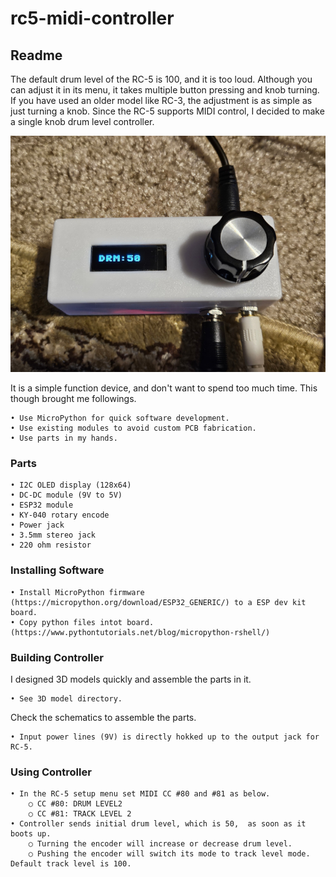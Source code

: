 # rc5-midi-controller


## Readme

The default drum level of the RC-5 is 100, and it is too loud. Although you can adjust it in its menu, it takes multiple button pressing and knob turning. If you have used an older model like RC-3, the adjustment is as simple as just turning a knob. Since the RC-5 supports MIDI control, I decided to make a single knob drum level controller.

![RC5 MIDI controller](https://github.com/0x4f48/rc5-midi-controller/blob/master/misc/rc5-midi-controller.jpg)

It is a simple function device, and don't want to spend too much time. This though brought me followings.

	• Use MicroPython for quick software development.
	• Use existing modules to avoid custom PCB fabrication.
	• Use parts in my hands.


### Parts

	• I2C OLED display (128x64)
	• DC-DC module (9V to 5V)
	• ESP32 module
	• KY-040 rotary encode
	• Power jack
	• 3.5mm stereo jack
    • 220 ohm resistor


### Installing Software

	• Install MicroPython firmware (https://micropython.org/download/ESP32_GENERIC/) to a ESP dev kit board.
	• Copy python files intot board. (https://www.pythontutorials.net/blog/micropython-rshell/)


### Building Controller

I designed 3D models quickly and assemble the parts in it.

	• See 3D model directory.


Check the schematics to assemble the parts.

    • Input power lines (9V) is directly hokked up to the output jack for RC-5.




### Using Controller

	• In the RC-5 setup menu set MIDI CC #80 and #81 as below.
		○ CC #80: DRUM LEVEL2
		○ CC #81: TRACK LEVEL 2
	• Controller sends initial drum level, which is 50,  as soon as it boots up.
		○ Turning the encoder will increase or decrease drum level.
		○ Pushing the encoder will switch its mode to track level mode. Default track level is 100.

